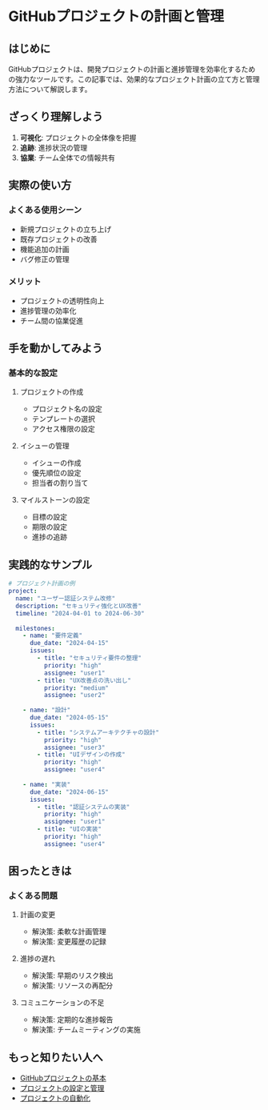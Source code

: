 # GitHubプロジェクトの計画と管理

## はじめに
GitHubプロジェクトは、開発プロジェクトの計画と進捗管理を効率化するための強力なツールです。この記事では、効果的なプロジェクト計画の立て方と管理方法について解説します。

## ざっくり理解しよう
1. **可視化**: プロジェクトの全体像を把握
2. **追跡**: 進捗状況の管理
3. **協業**: チーム全体での情報共有

## 実際の使い方
### よくある使用シーン
- 新規プロジェクトの立ち上げ
- 既存プロジェクトの改善
- 機能追加の計画
- バグ修正の管理

### メリット
- プロジェクトの透明性向上
- 進捗管理の効率化
- チーム間の協業促進

## 手を動かしてみよう
### 基本的な設定
1. プロジェクトの作成
   - プロジェクト名の設定
   - テンプレートの選択
   - アクセス権限の設定

2. イシューの管理
   - イシューの作成
   - 優先順位の設定
   - 担当者の割り当て

3. マイルストーンの設定
   - 目標の設定
   - 期限の設定
   - 進捗の追跡

## 実践的なサンプル
```yaml
# プロジェクト計画の例
project:
  name: "ユーザー認証システム改修"
  description: "セキュリティ強化とUX改善"
  timeline: "2024-04-01 to 2024-06-30"
  
  milestones:
    - name: "要件定義"
      due_date: "2024-04-15"
      issues:
        - title: "セキュリティ要件の整理"
          priority: "high"
          assignee: "user1"
        - title: "UX改善点の洗い出し"
          priority: "medium"
          assignee: "user2"
    
    - name: "設計"
      due_date: "2024-05-15"
      issues:
        - title: "システムアーキテクチャの設計"
          priority: "high"
          assignee: "user3"
        - title: "UIデザインの作成"
          priority: "high"
          assignee: "user4"
    
    - name: "実装"
      due_date: "2024-06-15"
      issues:
        - title: "認証システムの実装"
          priority: "high"
          assignee: "user1"
        - title: "UIの実装"
          priority: "high"
          assignee: "user4"
```

## 困ったときは
### よくある問題
1. 計画の変更
   - 解決策: 柔軟な計画管理
   - 解決策: 変更履歴の記録

2. 進捗の遅れ
   - 解決策: 早期のリスク検出
   - 解決策: リソースの再配分

3. コミュニケーションの不足
   - 解決策: 定期的な進捗報告
   - 解決策: チームミーティングの実施

## もっと知りたい人へ
- [GitHubプロジェクトの基本](https://docs.github.com/ja/issues/planning-and-tracking-with-projects/learning-about-projects/about-projects)
- [プロジェクトの設定と管理](https://docs.github.com/ja/issues/planning-and-tracking-with-projects/managing-items-in-your-project/adding-items-to-your-project)
- [プロジェクトの自動化](https://docs.github.com/ja/issues/planning-and-tracking-with-projects/automating-your-project/automating-projects)
